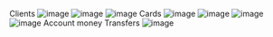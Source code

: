 Clients
![image](https://user-images.githubusercontent.com/96434885/192108627-3bd38eab-059b-4825-b835-878d3a3e9790.png)
![image](https://user-images.githubusercontent.com/96434885/192108641-d2903afe-f61b-441f-a2a8-a09ccecb1193.png)
![image](https://user-images.githubusercontent.com/96434885/192108668-054887cb-a6c3-44b7-a997-978ab89aaabf.png)
Cards
![image](https://user-images.githubusercontent.com/96434885/192108684-e24cfeb6-3539-42f8-84bc-0fc51130709f.png)
![image](https://user-images.githubusercontent.com/96434885/192108704-68471d66-2966-4570-929d-568b8fc8e357.png)
![image](https://user-images.githubusercontent.com/96434885/192108719-20346c56-42f2-483a-bf1d-2ef8fe79ca56.png)
![image](https://user-images.githubusercontent.com/96434885/192108726-7433f844-c10f-4914-9f87-6f2f074215a2.png)
Account money Transfers
![image](https://user-images.githubusercontent.com/96434885/192108750-2017542d-b342-49c4-bfa1-1d9a2e806f17.png)
